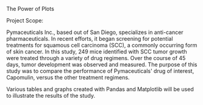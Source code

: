 The Power of Plots

Project Scope:


Pymaceuticals Inc., based out of San Diego, specializes in anti-cancer pharmaceuticals. 
In recent efforts, it began screening for potential treatments for squamous cell carcinoma (SCC), a commonly occurring form of skin cancer.
In this study, 249 mice identified with SCC tumor growth were treated through a variety of drug regimens. 
Over the course of 45 days, tumor development was observed and measured. 
The purpose of this study was to compare the performance of Pymaceuticals' drug of interest, Capomulin, versus the other treatment regimens. 

Various tables and graphs created with Pandas and Matplotlib will be used to illustrate the results of the study.


